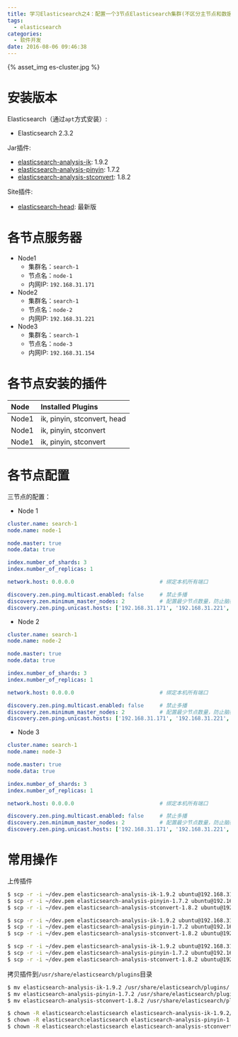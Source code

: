 ```yaml
---
title: 学习Elasticsearch之4：配置一个3节点Elasticsearch集群(不区分主节点和数据节点)
tags:
  - elasticsearch
categories:
  - 软件开发
date: 2016-08-06 09:46:38
---
```



{% asset_img es-cluster.jpg %}

# 安装版本

Elasticsearch（通过`apt`方式安装）:

- Elasticsearch 2.3.2

Jar插件:

- [elasticsearch-analysis-ik](https://github.com/medcl/elasticsearch-analysis-ik): 1.9.2
- [elasticsearch-analysis-pinyin](https://github.com/medcl/elasticsearch-analysis-pinyin): 1.7.2
- [elasticsearch-analysis-stconvert](https://github.com/medcl/elasticsearch-analysis-stconvert): 1.8.2

Site插件:

- [elasticsearch-head](https://github.com/mobz/elasticsearch-head): 最新版

# 各节点服务器

- Node1
    - 集群名：`search-1`
    - 节点名：`node-1`
    - 内网IP: `192.168.31.171`
- Node2
    - 集群名：`search-1`
    - 节点名：`node-2`
    - 内网IP: `192.168.31.221`
- Node3
    - 集群名：`search-1`
    - 节点名：`node-3`
    - 内网IP: `192.168.31.154`

# 各节点安装的插件

| Node  | Installed Plugins           |
|:------|:----------------------------|
| Node1 | ik, pinyin, stconvert, head |
| Node1 | ik, pinyin, stconvert       |
| Node1 | ik, pinyin, stconvert       |

# 各节点配置

三节点的配置：

- Node 1

```yaml
cluster.name: search-1
node.name: node-1

node.master: true
node.data: true

index.number_of_shards: 3
index.number_of_replicas: 1

network.host: 0.0.0.0                           # 绑定本机所有端口

discovery.zen.ping.multicast.enabled: false     # 禁止多播
discovery.zen.minimum_master_nodes: 2           # 配置最少节点数量，防止脑裂
discovery.zen.ping.unicast.hosts: ['192.168.31.171', '192.168.31.221', '192.168.31.154']
```

- Node 2

```yaml
cluster.name: search-1
node.name: node-2

node.master: true
node.data: true

index.number_of_shards: 3
index.number_of_replicas: 1

network.host: 0.0.0.0                           # 绑定本机所有端口

discovery.zen.ping.multicast.enabled: false     # 禁止多播
discovery.zen.minimum_master_nodes: 2           # 配置最少节点数量，防止脑裂
discovery.zen.ping.unicast.hosts: ['192.168.31.171', '192.168.31.221', '192.168.31.154']
```

- Node 3

```yaml
cluster.name: search-1
node.name: node-3

node.master: true
node.data: true

index.number_of_shards: 3
index.number_of_replicas: 1

network.host: 0.0.0.0                           # 绑定本机所有端口

discovery.zen.ping.multicast.enabled: false     # 禁止多播
discovery.zen.minimum_master_nodes: 2           # 配置最少节点数量，防止脑裂
discovery.zen.ping.unicast.hosts: ['192.168.31.171', '192.168.31.221', '192.168.31.154']
```

# 常用操作

上传插件

```bash
$ scp -r -i ~/dev.pem elasticsearch-analysis-ik-1.9.2 ubuntu@192.168.31.171:~/
$ scp -r -i ~/dev.pem elasticsearch-analysis-pinyin-1.7.2 ubuntu@192.168.31.171:~/
$ scp -r -i ~/dev.pem elasticsearch-analysis-stconvert-1.8.2 ubuntu@192.168.31.171:~/

$ scp -r -i ~/dev.pem elasticsearch-analysis-ik-1.9.2 ubuntu@192.168.31.221:~/
$ scp -r -i ~/dev.pem elasticsearch-analysis-pinyin-1.7.2 ubuntu@192.168.31.221:~/
$ scp -r -i ~/dev.pem elasticsearch-analysis-stconvert-1.8.2 ubuntu@192.168.31.221:~/

$ scp -r -i ~/dev.pem elasticsearch-analysis-ik-1.9.2 ubuntu@192.168.31.154:~/
$ scp -r -i ~/dev.pem elasticsearch-analysis-pinyin-1.7.2 ubuntu@192.168.31.154:~/
$ scp -r -i ~/dev.pem elasticsearch-analysis-stconvert-1.8.2 ubuntu@192.168.31.154:~/

```

拷贝插件到`/usr/share/elasticsearch/plugins`目录

```bash
$ mv elasticsearch-analysis-ik-1.9.2 /usr/share/elasticsearch/plugins/
$ mv elasticsearch-analysis-pinyin-1.7.2 /usr/share/elasticsearch/plugins/
$ mv elasticsearch-analysis-stconvert-1.8.2 /usr/share/elasticsearch/plugins/

$ chown -R elasticsearch:elasticsearch elasticsearch-analysis-ik-1.9.2/             # 修改插件访问权限，允许elasticsearch服务访问插件
$ chown -R elasticsearch:elasticsearch elasticsearch-analysis-pinyin-1.7.2/         # 修改插件访问权限，允许elasticsearch服务访问插件
$ chown -R elasticsearch:elasticsearch elasticsearch-analysis-stconvert-1.8.2/      # 修改插件访问权限，允许elasticsearch服务访问插件
```
